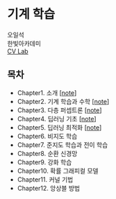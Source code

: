 # 기계 학습

오일석 <br>
한빛아카데미 <br>
[CV Lab](http://cv.jbnu.ac.kr/index.php?mid=ml)


## 목차

* Chapter1. 소개 [[note](https://1drv.ms/p/s!AllPqyV9kKUrj3OUglopZnllyudy)]
* Chapter2. 기계 학습과 수학 [[note](https://1drv.ms/p/s!AllPqyV9kKUrkks1fLYGvzA0brYa)]
* Chapter3. 다층 퍼셉트론 [[note](https://1drv.ms/p/s!AllPqyV9kKUrwVslH5Kl1AfVPpzU)]
* Chapter4. 딥러닝 기초 [[note](https://1drv.ms/p/s!AllPqyV9kKUrwWSlNXWHef2S2KME)]
* Chapter5. 딥러닝 최적화 [[note](https://1drv.ms/p/s!AllPqyV9kKUrwj04okkOY-SIDMhZ)]
* Chapter6. 비지도 학습
* Chapter7. 준지도 학습과 전이 학습
* Chapter8. 순환 신경망
* Chapter9. 강화 학습
* Chapter10. 확률 그래피컬 모델
* Chapter11. 커널 기법
* Chapter12. 앙상블 방법
